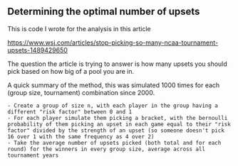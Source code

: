 ## Determining the optimal number of upsets

This is code I wrote for the analysis in this article

https://www.wsj.com/articles/stop-picking-so-many-ncaa-tournament-upsets-1489429650

The question the article is trying to answer is how many upsets you should pick based on how big of a pool you are in.

A quick summary of the method, this was simulated 1000 times for each (group size, tournament) combination since 2000. 

	- Create a group of size n, with each player in the group having a different "risk factor" between 0 and 1
	- For each player simulate them picking a bracket, with the bernoulli probability of them picking an upset in each game equal to their "risk factor" divided by the strength of an upset (so someone doesn't pick 16 over 1 with the same frequency as 4 over 2)
	- Take the average number of upsets picked (both total and for each round) for the winners in every group size, average across all tournament years






